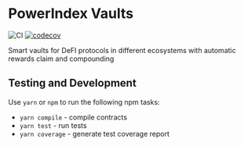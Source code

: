 # PowerIndex Vaults

![CI](https://github.com/powerpool-finance/powerindex-routers/workflows/CI/badge.svg)
[![codecov](https://codecov.io/gh/powerpool-finance/powerindex-routers/branch/master/graph/badge.svg)](https://codecov.io/gh/powerpool-finance/powerindex-routers)

Smart vaults for DeFI protocols in different ecosystems with automatic rewards claim and compounding

## Testing and Development

Use `yarn` or `npm` to run the following npm tasks:

- `yarn compile` - compile contracts
- `yarn test` - run tests
- `yarn coverage` - generate test coverage report
